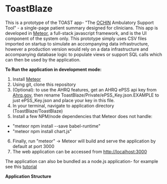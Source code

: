 # ToastBlazeThis is a prototype of the TOAST app- "The [OCHIN](https://ochin.org/) Ambulatory Support Tool" - a single-page patient summary designed for clinicians. This app is developed in [Meteor](https://www.meteor.com/), a full-stack javascript framework, and is the UI component of the system only. This prototype simply uses CSV files imported on startup to simulate an accompanying data infrastructure, however a production version would rely on a data infrastructure and accompanying database logic to populate views or support SQL calls which can then be used by the application.**To Run the application in development mode:**1. Install [Meteor](https://www.meteor.com/)2. Using git, clone this repository3. (Optional): to use the AHRQ features, get an AHRQ ePSS api key from [Ahrq.gov](https://epss.ahrq.gov/PDA/epssjson.jsp), then rename ToastBlaze/Private/ePSS\_Key.json.EXAMPLE to just ePSS\_Key.json and place your key in this file. 4. In your terminal, navigate to application directory (ToastBlaze/ToastBlaze)5. Install a few NPM/node dependencies that Meteor does not handle:  - "meteor npm install --save babel-runtime" - "meteor npm install chart.js"6. Finally, run "meteor" -> Meteor will build and serve the application by default at port 30007. The web application can be accessed from [http://localhost:3000](http://localhost:3000)The application can also be bundled as a node.js application- for example see this [tutorial](https://www.phusionpassenger.com/library/walkthroughs/deploy/meteor/)**Application Structure**